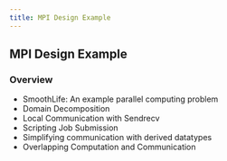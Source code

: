 ```yaml
---
title: MPI Design Example
---
```


## MPI Design Example

### Overview

* SmoothLife: An example parallel computing problem
* Domain Decomposition
* Local Communication with Sendrecv
* Scripting Job Submission
* Simplifying communication with derived datatypes
* Overlapping Computation and Communication
